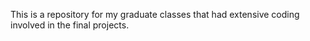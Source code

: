 This is a repository for my graduate classes that had extensive coding involved in the final projects. 
